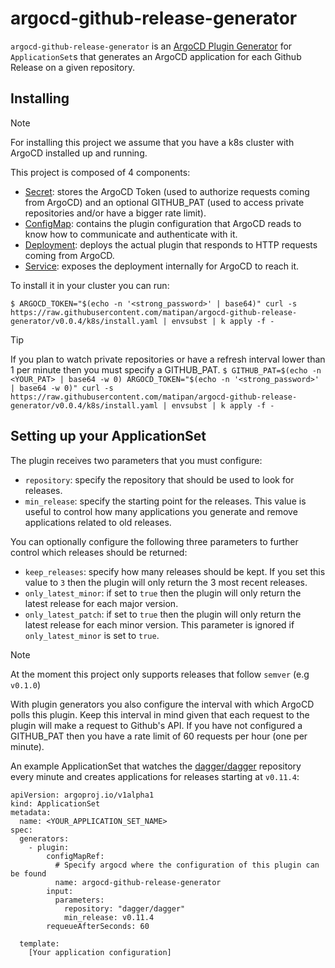 # argocd-github-release-generator
`argocd-github-release-generator` is an [ArgoCD Plugin Generator](https://argo-cd.readthedocs.io/en/stable/operator-manual/applicationset/Generators-Plugin/) for `ApplicationSet`s that generates an ArgoCD application for each Github Release on a given repository.

## Installing
> [!NOTE]
> For installing this project we assume that you have a k8s cluster with ArgoCD installed up and running.

This project is composed of 4 components:
- [Secret](k8s/install.yaml#L1): stores the ArgoCD Token (used to authorize requests coming from ArgoCD) and an optional GITHUB_PAT (used to access private repositories and/or have a bigger rate limit).
- [ConfigMap](k8s/install.yaml#L13): contains the plugin configuration that ArgoCD reads to know how to communicate and authenticate with it.
- [Deployment](k8s/install.yaml#L22): deploys the actual plugin that responds to HTTP requests coming from ArgoCD.
- [Service](k8s/install.yaml#L69): exposes the deployment internally for ArgoCD to reach it.

To install it in your cluster you can run:
```terminal
$ ARGOCD_TOKEN="$(echo -n '<strong_password>' | base64)" curl -s https://raw.githubusercontent.com/matipan/argocd-github-release-generator/v0.0.4/k8s/install.yaml | envsubst | k apply -f -
```

> [!TIP]
> If you plan to watch private repositories or have a refresh interval lower than 1 per minute then you must specify a GITHUB_PAT.
> `$ GITHUB_PAT=$(echo -n <YOUR_PAT> | base64 -w 0) ARGOCD_TOKEN="$(echo -n '<strong_password>' | base64 -w 0)" curl -s https://raw.githubusercontent.com/matipan/argocd-github-release-generator/v0.0.4/k8s/install.yaml | envsubst | k apply -f -`

## Setting up your ApplicationSet

The plugin receives two parameters that you must configure:
- `repository`: specify the repository that should be used to look for releases.
- `min_release`: specify the starting point for the releases. This value is useful to control how many applications you generate and remove applications related to old releases.

You can optionally configure the following three parameters to further control which releases should be returned:
- `keep_releases`: specify how many releases should be kept. If you set this value to `3` then the plugin will only return the 3 most recent releases.
- `only_latest_minor`: if set to `true` then the plugin will only return the latest release for each major version.
- `only_latest_patch`: if set to `true` then the plugin will only return the latest release for each minor version. This parameter is ignored if `only_latest_minor` is set to `true`.

> [!NOTE]
> At the moment this project only supports releases that follow `semver` (e.g `v0.1.0`)

With plugin generators you also configure the interval with which ArgoCD polls this plugin. Keep this interval in mind given that each request to the plugin will make a request to Github's API. If you have not configured a GITHUB_PAT then you have a rate limit of 60 requests per hour (one per minute).

An example ApplicationSet that watches the [dagger/dagger](https://github.com/dagger/dagger) repository every minute and creates applications for releases starting at `v0.11.4`:
```
apiVersion: argoproj.io/v1alpha1
kind: ApplicationSet
metadata:
  name: <YOUR_APPLICATION_SET_NAME>
spec:
  generators:
    - plugin:
        configMapRef:
          # Specify argocd where the configuration of this plugin can be found
          name: argocd-github-release-generator
        input:
          parameters:
            repository: "dagger/dagger"
            min_release: v0.11.4
        requeueAfterSeconds: 60

  template:
    [Your application configuration]
```
